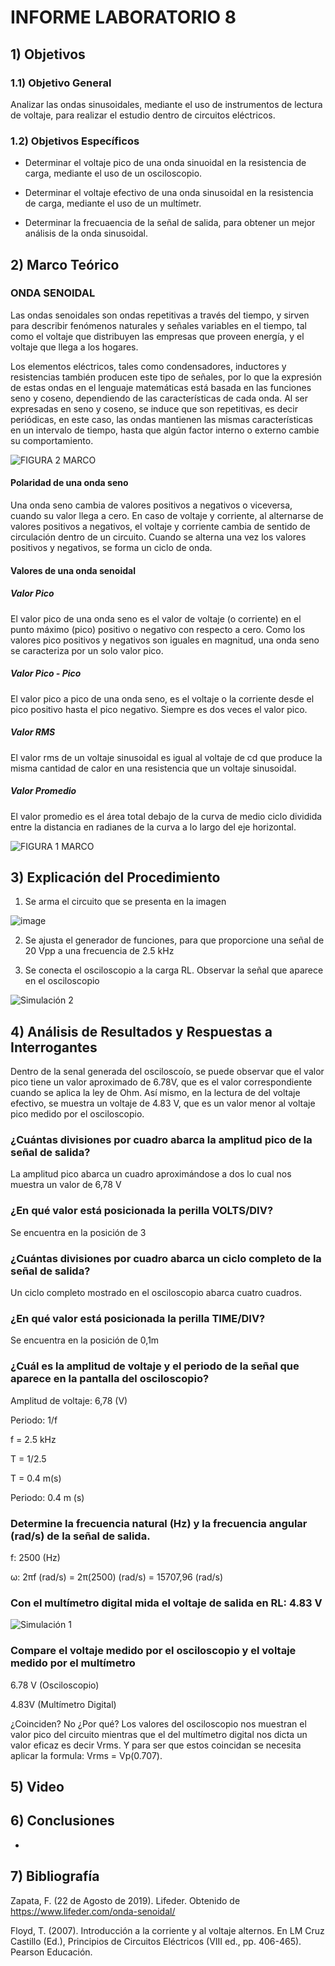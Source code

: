 # INFORME LABORATORIO 8

## 1) Objetivos

### 1.1) Objetivo General

Analizar las ondas sinusoidales, mediante el uso de instrumentos de lectura de voltaje, para realizar el estudio dentro de circuitos eléctricos.

### 1.2) Objetivos Específicos

- Determinar el voltaje pico de una onda sinuoidal en la resistencia de carga, mediante el uso de un osciloscopio.

- Determinar el voltaje efectivo de una onda sinusoidal en la resistencia de carga, mediante el uso de un multímetr.

- Determinar la frecuaencia de la señal de salida, para obtener un mejor análisis de la onda sinusoidal.

## 2) Marco Teórico

### ONDA SENOIDAL

Las ondas senoidales son ondas repetitivas a través del tiempo, y sirven para describir fenómenos naturales  y señales variables en el tiempo, tal como el voltaje que distribuyen las empresas que proveen energía, y el voltaje que llega a los hogares.

Los elementos eléctricos, tales como condensadores, inductores y resistencias también producen este tipo de señales, por lo que la expresión de estas ondas en el lenguaje matemáticas está basada en las funciones seno y coseno, dependiendo de las características de cada onda. Al ser expresadas en seno y coseno, se induce que son repetitivas, es decir periódicas, en este caso, las ondas mantienen las mismas características en un intervalo de tiempo, hasta que algún factor interno o externo cambie su comportamiento.

![FIGURA 2 MARCO](https://user-images.githubusercontent.com/99141342/155038318-eb0f14c5-21d7-4ea4-b083-1bd87ccc30e6.PNG)


#### Polaridad de una onda seno

Una onda seno cambia de valores positivos a negativos o viceversa, cuando su valor llega a cero. En caso de voltaje y corriente, al alternarse de valores positivos a negativos, el voltaje y corriente cambia de sentido de circulación dentro de un circuito. Cuando se alterna una vez los valores positivos y negativos, se forma un ciclo de onda.

#### Valores de una onda senoidal

##### Valor Pico

El valor pico de una onda seno es el valor de voltaje (o corriente) en el punto máximo (pico) positivo o negativo con respecto a cero. Como los valores pico positivos y negativos son iguales en magnitud, una onda seno se caracteriza por un solo valor pico.

##### Valor Pico - Pico

El valor pico a pico de una onda seno, es el voltaje o la corriente desde el pico positivo hasta el pico negativo. Siempre es dos veces el valor pico.

##### Valor RMS

El valor rms de un voltaje sinusoidal es igual al voltaje de cd que produce la misma cantidad  de calor en una resistencia que un voltaje sinusoidal.

##### Valor Promedio

El valor promedio es el área total debajo de la curva de medio ciclo dividida entre la distancia en radianes de la curva a lo largo del eje horizontal.

![FIGURA 1 MARCO](https://user-images.githubusercontent.com/99141342/155038346-ce9e6f5e-b4d0-4c0a-84be-0633a94c0fef.PNG)


## 3) Explicación del Procedimiento

1. Se arma el circuito que se presenta en la imagen

![image](https://user-images.githubusercontent.com/99141342/155038034-3dff1d2f-5fde-46e7-8ad1-145a778ee532.png)

2. Se ajusta el generador de funciones, para que proporcione una señal de 20 Vpp a una frecuencia de 2.5 kHz

3. Se conecta el osciloscopio a la carga RL. Observar la señal que aparece en el osciloscopio

![Simulación 2](https://user-images.githubusercontent.com/99141342/155048769-4ebf3b37-8a43-47ba-b8b7-3cebe2473aa9.jpeg)



## 4) Análisis de Resultados y Respuestas a Interrogantes

Dentro de la senal generada del osciloscoío, se puede observar que el valor pico tiene un valor aproximado de 6.78V, que es el valor correspondiente cuando se aplica la ley de Ohm. Así mismo, en la lectura de del voltaje efectivo, se muestra un voltaje de 4.83 V, que es un valor menor al voltaje pico medido por el osciloscopio.

###  ¿Cuántas divisiones por cuadro abarca la amplitud pico de la señal de salida?

La amplitud pico abarca un cuadro aproximándose a dos lo cual nos muestra un valor de 6,78 V

###  ¿En qué valor está posicionada la perilla VOLTS/DIV?

Se encuentra en la posición de 3

###  ¿Cuántas divisiones por cuadro abarca un ciclo completo de la señal de salida?

Un ciclo completo mostrado en el osciloscopio abarca cuatro cuadros.

### ¿En qué valor está posicionada la perilla TIME/DIV?

Se encuentra en la posición de 0,1m

###  ¿Cuál es la amplitud de voltaje y el periodo de la señal que aparece en la pantalla del osciloscopio?

Amplitud de voltaje: 6,78 (V)

Periodo: 1/f

f = 2.5 kHz

T = 1/2.5

T = 0.4 m(s)

Periodo: 0.4 m (s)

###  Determine la frecuencia natural (Hz) y la frecuencia angular (rad/s) de la señal de salida.

f:  2500 (Hz)

ω: 2πf (rad/s) = 2π(2500) (rad/s) = 15707,96 (rad/s)

### Con el multímetro digital mida el voltaje de salida en RL: 4.83 V 

![Simulación 1](https://user-images.githubusercontent.com/99141342/155048759-9b2bb902-e12c-42ff-a094-6e0a0fa5db5e.jpeg)

### Compare el voltaje medido por el osciloscopio y el voltaje medido por el multímetro

6.78 V (Osciloscopio)

4.83V (Multímetro Digital)

¿Coinciden? No ¿Por qué? Los valores del osciloscopio nos muestran el valor pico del circuito mientras que el del multímetro digital nos dicta un valor eficaz es decir Vrms. Y para ser que estos coincidan se necesita aplicar la formula:  Vrms = Vp(0.707).

## 5) Video

## 6) Conclusiones

- 

## 7) Bibliografía

Zapata, F. (22 de Agosto de 2019). Lifeder. Obtenido de https://www.lifeder.com/onda-senoidal/

Floyd, T. (2007). Introducción a la corriente y al voltaje alternos. En LM Cruz Castillo (Ed.), Principios de Circuitos Eléctricos (VIII ed., pp. 406-465). Pearson Educación.

